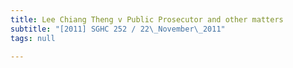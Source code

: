 ```yaml
---
title: Lee Chiang Theng v Public Prosecutor and other matters
subtitle: "[2011] SGHC 252 / 22\_November\_2011"
tags: null

---
```



